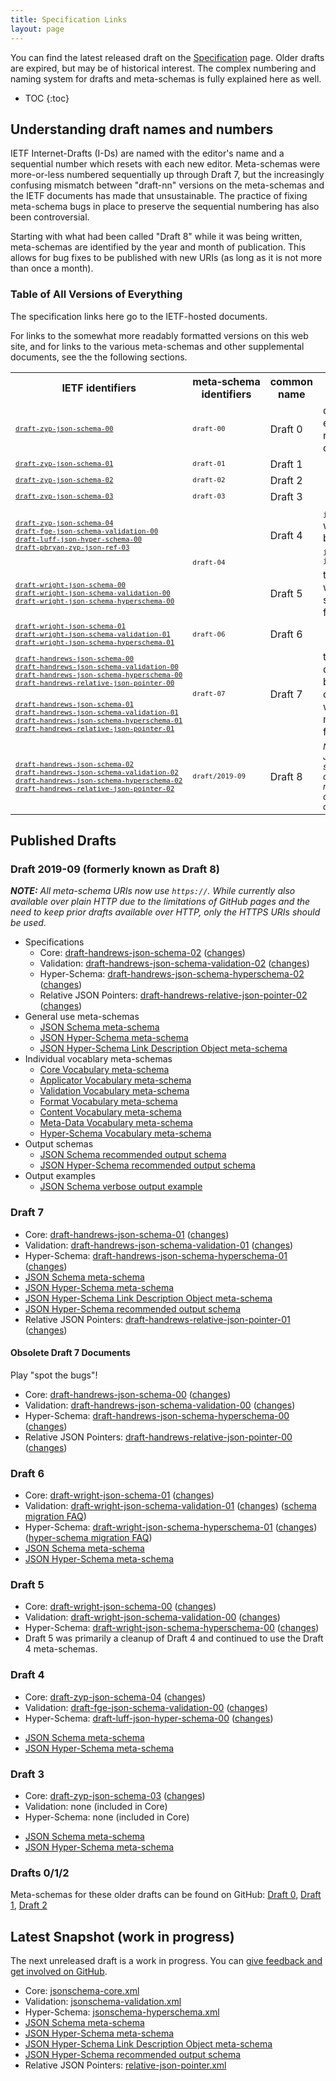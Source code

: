 ```yaml
---
title: Specification Links
layout: page
---
```


<!-- Links on this page should be immutable - none of them should go to `/latest`, etc. -->

You can find the latest released draft on the [Specification](/specification.html) page.  Older drafts are expired, but may be of historical interest.  The complex numbering and naming system for drafts and meta-schemas is fully explained here as well.

* TOC
{:toc}

## Understanding draft names and numbers

IETF Internet-Drafts (I-Ds) are named with the editor's name and a sequential number which resets with each new editor.  Meta-schemas were more-or-less numbered sequentially up through Draft 7, but the increasingly confusing mismatch between "draft-nn" versions on the meta-schemas and the IETF documents has made that unsustainable.  The practice of fixing meta-schema bugs in place to preserve the sequential numbering has also been controversial.

Starting with what had been called "Draft 8" while it was being written, meta-schemas are identified by the year and month of publication.  This allows for bug fixes to be published with new URIs (as long as it is not more than once a month).

### Table of All Versions of Everything

The specification links here go to the IETF-hosted documents.

For links to the somewhat more readably formatted versions on this web site, and for links to the various meta-schemas and other supplemental documents, see the the following sections.

<table>
  <tr>
    <th>IETF identifiers</th>
    <th>meta&#8209;schema identifiers</th>
    <th>common name</th>
    <th>notes</th>
  </tr>
  <tr>
    <td>
      <tt><small><a href="https://tools.ietf.org/html/draft-zyp-json-schema-00">
        draft&#8209;zyp&#8209;json&#8209;schema&#8209;00
      </a></small></tt></td>
    <td>
      <tt><small>draft&#8209;00</small></tt></td>
    <td>
      Draft 0
    </td>
    <td>
      due to a markup error, this draft was replaced by
      <tt><small>draft&#8209;01</small></tt> on the same day
    </td>
  </tr>
  <tr>
    <td>
      <tt><small><a href="https://tools.ietf.org/html/draft-zyp-json-schema-01">
        draft&#8209;zyp&#8209;json&#8209;schema&#8209;01
      </a></small></tt></td>
    <td>
      <tt><small>draft&#8209;01</small></tt>
    </td>
    <td>
      Draft 1
    </td>
    <td></td>
  </tr>
  <tr>
    <td>
      <tt><small><a href="https://tools.ietf.org/html/draft-zyp-json-schema-02">
        draft&#8209;zyp&#8209;json&#8209;schema&#8209;02
      </a></small></tt></td>
    <td>
      <tt><small>draft&#8209;02</small></tt>
    </td>
    <td>
      Draft 2
    </td>
    <td></td>
  </tr>
  <tr>
    <td>
      <tt><small><a href="https://tools.ietf.org/html/draft-zyp-json-schema-03">
        draft&#8209;zyp&#8209;json&#8209;schema&#8209;03
      </a></small></tt></td>
    <td>
      <tt><small>draft&#8209;03</small></tt>
    </td>
    <td>
      Draft 3
    </td>
    <td></td>
  </tr>
  <tr>
    <td>
      <tt><small><a href="https://tools.ietf.org/html/draft-zyp-json-schema-04">
        draft&#8209;zyp&#8209;json&#8209;schema&#8209;04
      </a></small></tt><br>
      <tt><small><a href="https://tools.ietf.org/html/draft-fge-json-schema-validation-00">
        draft&#8209;fge&#8209;json&#8209;schema&#8209;validation&#8209;00
      </a></small></tt><br>
      <tt><small><a href="https://tools.ietf.org/html/draft-luff-json-hyper-schema-00">
        draft&#8209;luff&#8209;json&#8209;hyper&#8209;schema&#8209;00
      </a></small></tt><br>
      <tt><small><a href="https://tools.ietf.org/html/draft-pbryan-zyp-json-ref-03">
        draft&#8209;pbryan&#8209;zyp&#8209;json&#8209;ref&#8209;03
      </a></small></tt><br>
    </td>
    <td rowspan="2">
      <tt><small>draft&#8209;04</small></tt>
    </td>
    <td>
      Draft 4
    </td>
    <td>
      <tt><small>json&#8209;ref</small></tt> drafts
      <tt><small>00&#8209;02</small></tt> were all published between
      <tt><small>json&#8209;schema&#8209;03</small></tt> and
      <tt><small>json&#8209;schema&#8209;04</small></tt>
    </td>
  </tr>
  <tr>
    <td>
      <tt><small><a href="https://tools.ietf.org/html/draft-wright-json-schema-00">
        draft&#8209;wright&#8209;json&#8209;schema&#8209;00
      </a></small></tt><br>
      <tt><small><a href="https://tools.ietf.org/html/draft-wright-json-schema-validation-00">
        draft&#8209;wright&#8209;json&#8209;schema&#8209;validation&#8209;00
      </a></small></tt><br>
      <tt><small><a href="https://tools.ietf.org/html/draft-wright-json-schema-hyperschema-00">
        draft&#8209;wright&#8209;json&#8209;schema&#8209;hyperschema&#8209;00
      </a></small></tt><br>
    </td>
    <td>
      Draft 5
    </td>
    <td>
      the meta&#8209;schema was not changed, so
      "<tt><small>draft&#8209;05</small></tt>" has no formal meaning</td>
  </tr>
  <tr>
    <td>
      <tt><small><a href="https://tools.ietf.org/html/draft-wright-json-schema-01">
        draft&#8209;wright&#8209;json&#8209;schema&#8209;01
      </a></small></tt><br>
      <tt><small><a href="https://tools.ietf.org/html/draft-wright-json-schema-validation-01">
        draft&#8209;wright&#8209;json&#8209;schema&#8209;validation&#8209;01
      </a></small></tt><br>
      <tt><small><a href="https://tools.ietf.org/html/draft-wright-json-schema-hyperschema-01">
        draft&#8209;wright&#8209;json&#8209;schema&#8209;hyperschema&#8209;01
      </a></small></tt><br>
    </td>
    <td>
      <tt><small>draft&#8209;06</small></tt>
    </td>
    <td>
      Draft 6
    </td>
    <td></td>
  </tr>
  <tr>
    <td>
      <tt><small><a href="https://tools.ietf.org/html/draft-handrews-json-schema-00">
        draft&#8209;handrews&#8209;json&#8209;schema&#8209;00
      </a></small></tt><br>
      <tt><small><a href="https://tools.ietf.org/html/draft-handrews-json-schema-validation-00">
        draft&#8209;handrews&#8209;json&#8209;schema&#8209;validation&#8209;00
      </a></small></tt><br>
      <tt><small><a href="https://tools.ietf.org/html/draft-handrews-json-schema-hyperschema-00">
        draft&#8209;handrews&#8209;json&#8209;schema&#8209;hyperschema&#8209;00
      </a></small></tt><br>
      <tt><small><a href="https://tools.ietf.org/html/draft-handrews-relative-json-pointer-00">
        draft&#8209;handrews&#8209;relative&#8209;json&#8209;pointer&#8209;00
      </a></small></tt><br>
    </td>
    <td rowspan="3">
      <tt><small>draft&#8209;07</small></tt></td>
    <td rowspan="3">
      Draft 7
    </td>
    <td rowspan="3">
      the&nbsp;<tt><small>draft&#8209;handrews&#8209;*&#8209;01</small></tt> drafts were
      bugfixes and/or clarifications without meta&#8209;schema or functional changes
    </td>
  </tr>
  <tr><!-- This empty row keeps the row colors aligned properlty for the two "draft-07" versions --></tr>
  <tr>
    <td>
      <tt><small><a href="https://tools.ietf.org/html/draft-handrews-json-schema-01">
              draft&#8209;handrews&#8209;json&#8209;schema&#8209;01
      </a></small></tt><br>
      <tt><small><a href="https://tools.ietf.org/html/draft-handrews-json-schema-validation-01">
              draft&#8209;handrews&#8209;json&#8209;schema&#8209;validation&#8209;01
      </a></small></tt><br>
      <tt><small><a href="https://tools.ietf.org/html/draft-handrews-json-schema-hyperschema-01">
          draft&#8209;handrews&#8209;json&#8209;schema&#8209;hyperschema&#8209;01
      </a></small></tt><br>
      <tt><small><a href="https://tools.ietf.org/html/draft-handrews-relative-json-pointer-01">
          draft&#8209;handrews&#8209;relative&#8209;json&#8209;pointer&#8209;01
      </a></small></tt><br>
    </td>
  </tr>
  <tr>
    <td>
      <tt><small><a href="https://tools.ietf.org/html/draft-handrews-json-schema-02">
        draft&#8209;handrews&#8209;json&#8209;schema&#8209;02
      </a></small></tt><br>
      <tt><small><a href="https://tools.ietf.org/html/draft-handrews-json-schema-validation-02">
        draft&#8209;handrews&#8209;json&#8209;schema&#8209;validation&#8209;02
      </a></small></tt><br>
      <tt><small><a href="https://tools.ietf.org/html/draft-handrews-json-schema-hyperschema-02">
        draft&#8209;handrews&#8209;json&#8209;schema&#8209;hyperschema&#8209;02
      </a></small></tt><br>
      <tt><small><a href="https://tools.ietf.org/html/draft-handrews-relative-json-pointer-02">
        draft&#8209;handrews&#8209;relative&#8209;json&#8209;pointer&#8209;02
      </a></small></tt><br>
    </td>
    <td>
      <tt><small>draft/2019&#8209;09</small></tt>
    </td>
    <td>
      Draft 8
    </td>
    <td>
      <small><i>Note that the Relative JSON Pointer draft is still pending approval due to how the IETF manages email addresses and authorship.</i></small>
    </td>
  </tr>
</table>

## Published Drafts

### Draft 2019-09 (formerly known as Draft 8)

_**NOTE:** All meta-schema URIs now use `https://`.  While currently also available over plain HTTP due to the limitations of GitHub pages and the need to keep prior drafts available over HTTP, only the HTTPS URIs should be used._

- Specifications
    - Core: [draft-handrews-json-schema-02](https://tools.ietf.org/html/draft-handrews-json-schema-02) ([changes](https://tools.ietf.org/html/draft-handrews-json-schema-02#appendix-B))
    - Validation: [draft-handrews-json-schema-validation-02](https://tools.ietf.org/html/draft-handrews-json-schema-validation-02) ([changes](https://tools.ietf.org/html/draft-handrews-json-schema-validation-02#appendix-B))
    - Hyper-Schema: [draft-handrews-json-schema-hyperschema-02](https://tools.ietf.org/html/draft-handrews-json-schema-hyperschema-02) ([changes](https://tools.ietf.org/html/draft-handrews-json-schema-hyperschema-02#appendix-B))
    - Relative JSON Pointers: [draft-handrews-relative-json-pointer-02](https://tools.ietf.org/html/draft-handrews-relative-json-pointer-02) ([changes](https://tools.ietf.org/html/draft-handrews-relative-json-pointer-02#appendix-B))
- General use meta-schemas
    - [JSON Schema meta-schema](https://json-schema.org/draft/2019-09/schema)
    - [JSON Hyper-Schema meta-schema](https://json-schema.org/draft/2019-09/hyper-schema)
    - [JSON Hyper-Schema Link Description Object meta-schema](https://json-schema.org/draft/2019-09/links)
- Individual vocablary meta-schemas
    - [Core Vocabulary meta-schema](https://json-schema.org/draft/2019-09/meta/core)
    - [Applicator Vocabulary meta-schema](https://json-schema.org/draft/2019-09/meta/applicator)
    - [Validation Vocabulary meta-schema](https://json-schema.org/draft/2019-09/meta/validation)
    - [Format Vocabulary meta-schema](https://json-schema.org/draft/2019-09/meta/format)
    - [Content Vocabulary meta-schema](https://json-schema.org/draft/2019-09/meta/content)
    - [Meta-Data Vocabulary meta-schema](https://json-schema.org/draft/2019-09/meta/meta-data)
    - [Hyper-Schema Vocabulary meta-schema](https://json-schema.org/draft/2019-09/meta/hyper-schema)
- Output schemas
    - [JSON Schema recommended output schema](https://json-schema.org/draft/2019-09/output/schema)
    - [JSON Hyper-Schema recommended output schema](https://json-schema.org/draft/2019-09/output/hyper-schema)
- Output examples
    - [JSON Schema verbose output example](https://json-schema.org/draft/2019-09/output/verbose-example)

### Draft 7

- Core: [draft-handrews-json-schema-01](https://tools.ietf.org/html/draft-handrews-json-schema-01) ([changes](https://tools.ietf.org/html/draft-handrews-json-schema-01#appendix-B))
- Validation: [draft-handrews-json-schema-validation-01](https://tools.ietf.org/html/draft-handrews-json-schema-validation-01) ([changes](https://tools.ietf.org/html/draft-handrews-json-schema-validation-01#appendix-B))
- Hyper-Schema: [draft-handrews-json-schema-hyperschema-01](https://tools.ietf.org/html/draft-handrews-json-schema-hyperschema-01) ([changes](https://tools.ietf.org/html/draft-handrews-json-schema-hyperschema-01#appendix-B))
- [JSON Schema meta-schema](http://json-schema.org/draft-07/schema)
- [JSON Hyper-Schema meta-schema](http://json-schema.org/draft-07/hyper-schema)
- [JSON Hyper-Schema Link Description Object meta-schema](http://json-schema.org/draft-07/links)
- [JSON Hyper-Schema recommended output schema](http://json-schema.org/draft-07/hyper-schema-output)
- Relative JSON Pointers: [draft-handrews-relative-json-pointer-01](https://tools.ietf.org/html/draft-handrews-relative-json-pointer-01) ([changes](https://tools.ietf.org/html/draft-handrews-relative-json-pointer-01#appendix-B))

#### Obsolete Draft 7 Documents

Play "spot the bugs"!

- Core: [draft-handrews-json-schema-00](https://tools.ietf.org/html/draft-handrews-json-schema-00) ([changes](https://tools.ietf.org/html/draft-handrews-json-schema-00#appendix-B))
- Validation: [draft-handrews-json-schema-validation-00](https://tools.ietf.org/html/draft-handrews-json-schema-validation-00) ([changes](https://tools.ietf.org/html/draft-handrews-json-schema-validation-00#appendix-B))
- Hyper-Schema: [draft-handrews-json-schema-hyperschema-00](https://tools.ietf.org/html/draft-handrews-json-schema-hyperschema-00) ([changes](https://tools.ietf.org/html/draft-handrews-json-schema-hyperschema-00#appendix-B))
- Relative JSON Pointers: [draft-handrews-relative-json-pointer-00](https://tools.ietf.org/html/draft-handrews-relative-json-pointer-00) ([changes](https://tools.ietf.org/html/draft-handrews-relative-json-pointer-00#appendix-B))

### Draft 6

- Core: [draft-wright-json-schema-01](https://tools.ietf.org/html/draft-wright-json-schema-01) ([changes](https://tools.ietf.org/html/draft-wright-json-schema-01#appendix-B))
- Validation: [draft-wright-json-schema-validation-01](https://tools.ietf.org/html/draft-wright-json-schema-validation-01) ([changes](https://tools.ietf.org/html/draft-wright-json-schema-validation-01#appendix-B)) ([schema migration FAQ](draft-06/json-schema-migration-faq.html))
- Hyper-Schema: [draft-wright-json-schema-hyperschema-01](https://tools.ietf.org/html/draft-wright-json-schema-hyperschema-01) ([changes](https://tools.ietf.org/html/draft-wright-json-schema-hyperschema-01#appendix-B)) ([hyper-schema migration FAQ](draft-06/json-hyper-schema-migration-faq.html))
- [JSON Schema meta-schema](http://json-schema.org/draft-06/schema)
- [JSON Hyper-Schema meta-schema](http://json-schema.org/draft-06/hyper-schema)

### Draft 5

 - Core: [draft-wright-json-schema-00](https://tools.ietf.org/html/draft-wright-json-schema-00) ([changes](https://tools.ietf.org/html/draft-wright-json-schema-00#appendix-B))
 - Validation: [draft-wright-json-schema-validation-00](https://tools.ietf.org/html/draft-wright-json-schema-validation-00) ([changes](https://tools.ietf.org/html/draft-wright-json-schema-validation-00#appendix-B))
 - Hyper-Schema: [draft-wright-json-schema-hyperschema-00](https://tools.ietf.org/html/draft-wright-json-schema-hyperschema-00) ([changes](https://tools.ietf.org/html/draft-wright-json-schema-hyperschema-00#appendix-B))
 - Draft 5 was primarily a cleanup of Draft 4 and continued to use the Draft 4 meta-schemas.

### Draft 4

 - Core: [draft-zyp-json-schema-04](https://tools.ietf.org/html/draft-zyp-json-schema-04) ([changes](https://tools.ietf.org/html/draft-zyp-json-schema-04#appendix-A))
 - Validation: [draft-fge-json-schema-validation-00](https://tools.ietf.org/html/draft-fge-json-schema-validation-00) ([changes](https://tools.ietf.org/html/draft-fge-json-schema-validation-00#appendix-A))
 - Hyper-Schema: [draft-luff-json-hyper-schema-00](https://tools.ietf.org/html/draft-luff-json-hyper-schema-00) ([changes](https://tools.ietf.org/html/draft-luff-json-hyper-schema-00#appendix-A))
 * [JSON Schema meta-schema](http://json-schema.org/draft-04/schema)
 * [JSON Hyper-Schema meta-schema](http://json-schema.org/draft-04/hyper-schema)

### Draft 3

 - Core: [draft-zyp-json-schema-03](https://tools.ietf.org/html/draft-zyp-json-schema-03) ([changes](https://tools.ietf.org/html/draft-zyp-json-schema-03#appendix-A))
 - Validation: none (included in Core)
 - Hyper-Schema: none (included in Core)
* [JSON Schema meta-schema](http://json-schema.org/draft-03/schema)
* [JSON Hyper-Schema meta-schema](http://json-schema.org/draft-03/hyper-schema)

### Drafts 0/1/2
Meta-schemas for these older drafts can be found on GitHub: [Draft 0](https://github.com/json-schema-org/json-schema-org.github.io/tree/master/draft-00), [Draft 1](https://github.com/json-schema-org/json-schema-org.github.io/tree/master/draft-01), [Draft 2](https://github.com/json-schema-org/json-schema-org.github.io/tree/master/draft-02)

## Latest Snapshot (work in progress)

The next unreleased draft is a work in progress.  You can [give feedback and get involved on GitHub](https://github.com/json-schema-org/json-schema-spec).

 - Core: [jsonschema-core.xml](https://github.com/json-schema-org/json-schema-spec/blob/master/jsonschema-core.xml)
 - Validation: [jsonschema-validation.xml](https://github.com/json-schema-org/json-schema-spec/blob/master/jsonschema-validation.xml)
 - Hyper-Schema: [jsonschema-hyperschema.xml](https://github.com/json-schema-org/json-schema-spec/blob/master/jsonschema-hyperschema.xml)
- [JSON Schema meta-schema](https://github.com/json-schema-org/json-schema-spec/blob/master/schema.json)
- [JSON Hyper-Schema meta-schema](https://github.com/json-schema-org/json-schema-spec/blob/master/hyper-schema.json)
- [JSON Hyper-Schema Link Description Object meta-schema](https://github.com/json-schema-org/json-schema-spec/blob/master/links.json)
- [JSON Hyper-Schema recommended output schema](https://github.com/json-schema-org/json-schema-spec/blob/master/hyper-schema-output.json)
- Relative JSON Pointers: [relative-json-pointer.xml](https://github.com/json-schema-org/json-schema-spec/blob/master/relative-json-pointer.xml)

